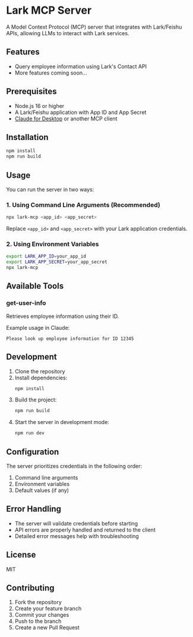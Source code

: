 # Lark MCP Server

A Model Context Protocol (MCP) server that integrates with Lark/Feishu APIs, allowing LLMs to interact with Lark services.

## Features

- Query employee information using Lark's Contact API
- More features coming soon...

## Prerequisites

- Node.js 16 or higher
- A Lark/Feishu application with App ID and App Secret
- [Claude for Desktop](https://claude.ai/download) or another MCP client

## Installation

```bash
npm install
npm run build
```

## Usage

You can run the server in two ways:

### 1. Using Command Line Arguments (Recommended)

```bash
npx lark-mcp <app_id> <app_secret>
```

Replace `<app_id>` and `<app_secret>` with your Lark application credentials.

### 2. Using Environment Variables

```bash
export LARK_APP_ID=your_app_id
export LARK_APP_SECRET=your_app_secret
npx lark-mcp
```

## Available Tools

### get-user-info

Retrieves employee information using their ID.

Example usage in Claude:
```
Please look up employee information for ID 12345
```

## Development

1. Clone the repository
2. Install dependencies:
   ```bash
   npm install
   ```
3. Build the project:
   ```bash
   npm run build
   ```
4. Start the server in development mode:
   ```bash
   npm run dev
   ```

## Configuration

The server prioritizes credentials in the following order:
1. Command line arguments
2. Environment variables
3. Default values (if any)

## Error Handling

- The server will validate credentials before starting
- API errors are properly handled and returned to the client
- Detailed error messages help with troubleshooting

## License

MIT

## Contributing

1. Fork the repository
2. Create your feature branch
3. Commit your changes
4. Push to the branch
5. Create a new Pull Request 